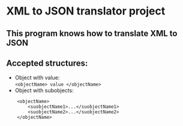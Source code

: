 # XML to JSON translator project
## This program knows how to translate XML to JSON
## Accepted structures:
* Object with value:   
``` <objectName> value </objectName> ```
* Object with subobjects:   
``` 
    <objectName>  
        <suobjectName1>...</suobjectName1>  
        <suobjectName2>...</suobjectName2>  
    </objectName>
```
